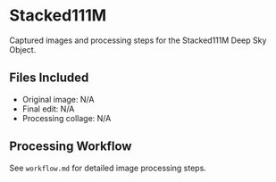 # Stacked111M

Captured images and processing steps for the Stacked111M Deep Sky Object.

## Files Included
- Original image: N/A
- Final edit: N/A
- Processing collage: N/A

## Processing Workflow
See `workflow.md` for detailed image processing steps.
